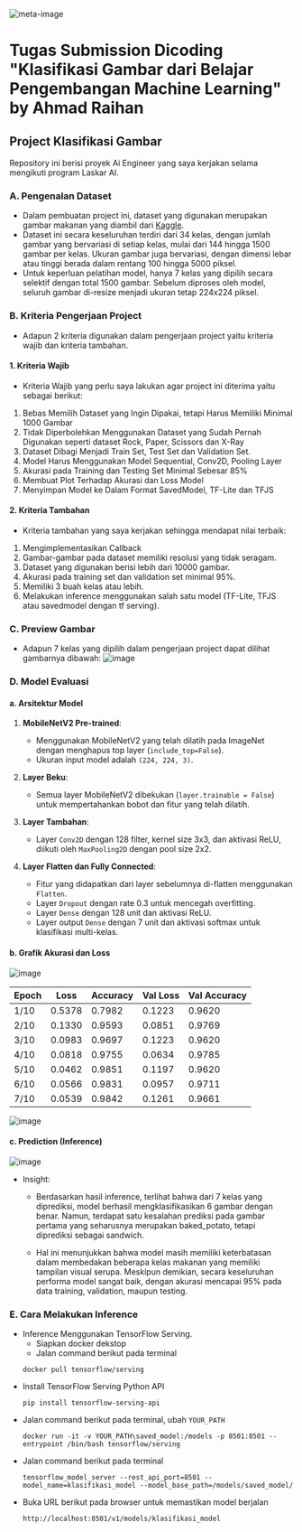 ![meta-image](https://github.com/user-attachments/assets/ec9d90b2-2c9c-4d13-a389-bf35bfe1eb72)

# Tugas Submission Dicoding "Klasifikasi Gambar dari Belajar Pengembangan Machine Learning" by Ahmad Raihan

## Project Klasifikasi Gambar
Repository ini berisi proyek Ai Engineer yang saya kerjakan selama mengikuti program Laskar AI.

### A. Pengenalan Dataset
- Dalam pembuatan project ini, dataset yang digunakan merupakan gambar makanan yang diambil dari [Kaggle](https://www.kaggle.com/datasets/harishkumardatalab/food-image-classification-dataset).
- Dataset ini secara keseluruhan terdiri dari 34 kelas, dengan jumlah gambar yang bervariasi di setiap kelas, mulai dari 144 hingga 1500 gambar per kelas. Ukuran gambar juga bervariasi, dengan dimensi lebar atau tinggi berada dalam rentang 100 hingga 5000 piksel.
- Untuk keperluan pelatihan model, hanya 7 kelas yang dipilih secara selektif dengan total 1500 gambar. Sebelum diproses oleh model, seluruh gambar di-resize menjadi ukuran tetap 224x224 piksel.

### B. Kriteria Pengerjaan Project 
- Adapun 2 kriteria digunakan dalam pengerjaan project yaitu kriteria wajib dan kriteria tambahan.
#### 1. Kriteria Wajib
- Kriteria Wajib yang perlu saya lakukan agar project ini diterima yaitu sebagai berikut:
1. Bebas Memilih Dataset yang Ingin Dipakai, tetapi Harus Memiliki Minimal 1000 Gambar
2. Tidak Diperbolehkan Menggunakan Dataset yang Sudah Pernah Digunakan seperti dataset Rock, Paper, Scissors dan X-Ray
3. Dataset Dibagi Menjadi Train Set, Test Set dan Validation Set.
4. Model Harus Menggunakan Model Sequential, Conv2D, Pooling Layer
5. Akurasi pada Training dan Testing Set Minimal Sebesar 85%
6. Membuat Plot Terhadap Akurasi dan Loss Model
7. Menyimpan Model ke Dalam Format SavedModel, TF-Lite dan TFJS

#### 2. Kriteria Tambahan
- Kriteria tambahan yang saya kerjakan sehingga mendapat nilai terbaik:
1. Mengimplementasikan Callback
2. Gambar-gambar pada dataset memiliki resolusi yang tidak seragam.
3. Dataset yang digunakan berisi lebih dari 10000 gambar.
4. Akurasi pada training set dan validation set minimal 95%.
5. Memiliki 3 buah kelas atau lebih.
6. Melakukan inference menggunakan salah satu model (TF-Lite, TFJS atau savedmodel dengan tf serving).


### C. Preview Gambar
- Adapun 7 kelas yang dipilih dalam pengerjaan project dapat dilihat gambarnya dibawah:
![image](https://github.com/user-attachments/assets/3977833e-8bfb-4299-bbd3-b2a84c17be46)


### D. Model Evaluasi

#### a. Arsitektur Model
1. **MobileNetV2 Pre-trained**:
    - Menggunakan MobileNetV2 yang telah dilatih pada ImageNet dengan menghapus top layer (`include_top=False`).
    - Ukuran input model adalah `(224, 224, 3)`.

2. **Layer Beku**:
    - Semua layer MobileNetV2 dibekukan (`layer.trainable = False`) untuk mempertahankan bobot dan fitur yang telah dilatih.

3. **Layer Tambahan**:
    - Layer `Conv2D` dengan 128 filter, kernel size 3x3, dan aktivasi ReLU, diikuti oleh `MaxPooling2D` dengan pool size 2x2.

4. **Layer Flatten dan Fully Connected**:
    - Fitur yang didapatkan dari layer sebelumnya di-flatten menggunakan `Flatten`.
    - Layer `Dropout` dengan rate 0.3 untuk mencegah overfitting.
    - Layer `Dense` dengan 128 unit dan aktivasi ReLU.
    - Layer output `Dense` dengan 7 unit dan aktivasi softmax untuk klasifikasi multi-kelas.

#### b. Grafik Akurasi dan Loss 

![image](https://github.com/user-attachments/assets/ac997c09-d44f-43f8-ba2f-cf395085e5af)


| Epoch | Loss   | Accuracy | Val Loss | Val Accuracy |
|-------|--------|----------|----------|--------------|
| 1/10  | 0.5378 | 0.7982   | 0.1223   | 0.9620       |
| 2/10  | 0.1330 | 0.9593   | 0.0851   | 0.9769       |
| 3/10  | 0.0983 | 0.9697   | 0.1223   | 0.9620       |
| 4/10  | 0.0818 | 0.9755   | 0.0634   | 0.9785       |
| 5/10  | 0.0462 | 0.9851   | 0.1197   | 0.9620       |
| 6/10  | 0.0566 | 0.9831   | 0.0957   | 0.9711       |
| 7/10  | 0.0539 | 0.9842   | 0.1261   | 0.9661       |

![image](https://github.com/user-attachments/assets/769be769-8147-42cb-875b-0fcd7fef6e83)


#### c. Prediction (Inference)
![image](https://github.com/user-attachments/assets/6c3afd22-2387-42f1-bc9e-2589658cf43b)

- Insight:
    - Berdasarkan hasil inference, terlihat bahwa dari 7 kelas yang diprediksi, model berhasil mengklasifikasikan 6 gambar dengan benar. Namun, terdapat satu kesalahan prediksi pada gambar pertama yang seharusnya merupakan baked_potato, tetapi diprediksi sebagai sandwich.

    - Hal ini menunjukkan bahwa model masih memiliki keterbatasan dalam membedakan beberapa kelas makanan yang memiliki tampilan visual serupa. Meskipun demikian, secara keseluruhan performa model sangat baik, dengan akurasi mencapai 95% pada data training, validation, maupun testing.


### E. Cara Melakukan Inference
- Inference Menggunakan TensorFlow Serving.
  - Siapkan docker dekstop
  - Jalan command berikut pada terminal
  ```
  docker pull tensorflow/serving
  ```
- Install TensorFlow Serving Python API
    ```
    pip install tensorflow-serving-api
    ```
- Jalan command berikut pada terminal, ubah `YOUR_PATH`
    ```
    docker run -it -v YOUR_PATH\saved_model:/models -p 8501:8501 --entrypoint /bin/bash tensorflow/serving
    ```
- Jalan command berikut pada terminal
    ```
    tensorflow_model_server --rest_api_port=8501 --model_name=klasifikasi_model --model_base_path=/models/saved_model/
    ```
- Buka URL berikut pada browser untuk memastikan model berjalan
    ```
    http://localhost:8501/v1/models/klasifikasi_model
    ```
